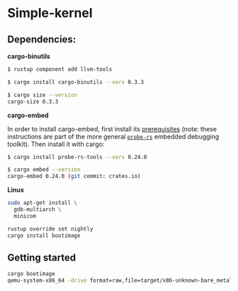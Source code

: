 # Simple-kernel

## Dependencies:

**cargo-binutils**

```bash
$ rustup component add llvm-tools

$ cargo install cargo-binutils --vers 0.3.3

$ cargo size --version
cargo-size 0.3.3
```

**cargo-embed**

In order to install cargo-embed, first install its [prerequisites](https://probe.rs/docs/getting-started/installation/) (note: these instructions are part of the more general [`probe-rs`](https://probe.rs/) embedded debugging toolkit). Then install it with cargo:

```bash
$ cargo install probe-rs-tools --vers 0.24.0

$ cargo embed --version
cargo-embed 0.24.0 (git commit: crates.io)
```

**Linux**

```bash
sudo apt-get install \
  gdb-multiarch \
  minicom
```

```bash
rustup override set nightly
cargo install bootimage
```

## Getting started

```bash
cargo bootimage
qemu-system-x86_64 -drive format=raw,file=target/x86-unknown-bare_metal/debug/bootimage-simple-kernel.bin
```